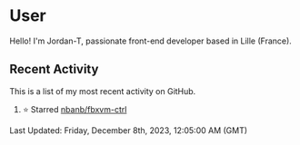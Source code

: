 # User

Hello! I'm Jordan-T, passionate front-end developer based in Lille (France).

## Recent Activity

This is a list of my most recent activity on GitHub.

<!--RECENT_ACTIVITY:start-->
1. ⭐ Starred [nbanb/fbxvm-ctrl](https://github.com/nbanb/fbxvm-ctrl)<br>
<!--RECENT_ACTIVITY:end-->

<!--RECENT_ACTIVITY:last_update-->
Last Updated: Friday, December 8th, 2023, 12:05:00 AM (GMT)
<!--RECENT_ACTIVITY:last_update_end-->
